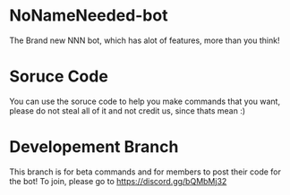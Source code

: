 # NoNameNeeded-bot
The Brand new NNN bot, which has alot of features, more than you think!


# Soruce Code
You can use the soruce code to help you make commands that you want, please do not steal all of it and not credit us, since thats mean :)

# Developement Branch
This branch is for beta commands and for members to post their code for the bot! To join, please go to https://discord.gg/bQMbMj32

